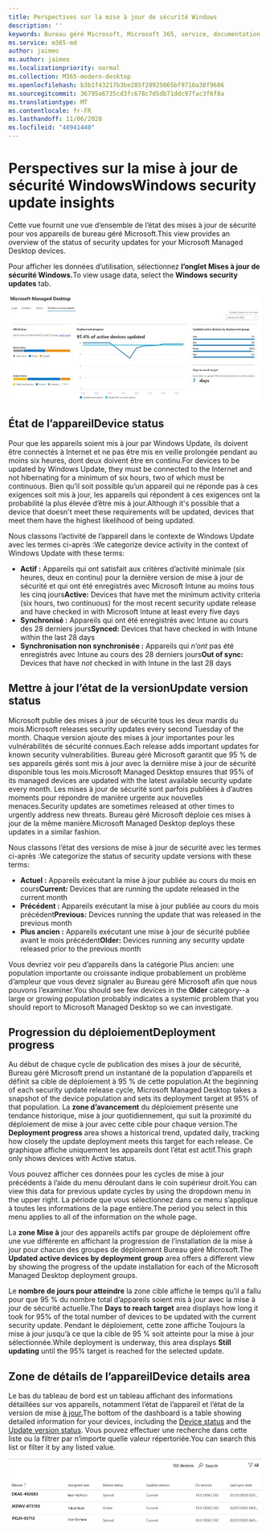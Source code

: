 ```yaml
---
title: Perspectives sur la mise à jour de sécurité Windows
description: ''
keywords: Bureau géré Microsoft, Microsoft 365, service, documentation
ms.service: m365-md
author: jaimeo
ms.author: jaimeo
ms.localizationpriority: normal
ms.collection: M365-modern-desktop
ms.openlocfilehash: b3b1f43217b3be285f20925065bf9710a38f9606
ms.sourcegitcommit: 36795a6735cd3fc678c7d5db71ddc97fac3f6f8a
ms.translationtype: MT
ms.contentlocale: fr-FR
ms.lasthandoff: 11/06/2020
ms.locfileid: "48941440"
---
```

# <a name="windows-security-update-insights"></a><span data-ttu-id="53180-103">Perspectives sur la mise à jour de sécurité Windows</span><span class="sxs-lookup"><span data-stu-id="53180-103">Windows security update insights</span></span>
<span data-ttu-id="53180-104">Cette vue fournit une vue d’ensemble de l’état des mises à jour de sécurité pour vos appareils de bureau géré Microsoft.</span><span class="sxs-lookup"><span data-stu-id="53180-104">This view provides an overview of the status of security updates for your Microsoft Managed Desktop devices.</span></span> 

<span data-ttu-id="53180-105">Pour afficher les données d’utilisation, sélectionnez <strong>l’onglet Mises à jour de sécurité Windows.</strong></span><span class="sxs-lookup"><span data-stu-id="53180-105">To view usage data, select the <strong>Windows security updates</strong> tab.</span></span>

![Volet Des mises à jour de sécurité Windows : graphiques à barres de l’état de l’appareil et de la version de mise à jour dans la colonne de gauche, mise à jour de l’avancement du déploiement dans la colonne centrale et pourcentage d’appareils actifs par groupe de déploiement, ainsi que le nombre de jours pris pour atteindre la cible de déploiement de 95 % dans la colonne de droite.](../../media/update-insights.jpg)

## <a name="device-status"></a><span data-ttu-id="53180-107">État de l’appareil</span><span class="sxs-lookup"><span data-stu-id="53180-107">Device status</span></span>

<span data-ttu-id="53180-108">Pour que les appareils soient mis à jour par Windows Update, ils doivent être connectés à Internet et ne pas être mis en veille prolongée pendant au moins six heures, dont deux doivent être en continu.</span><span class="sxs-lookup"><span data-stu-id="53180-108">For devices to be updated by Windows Update, they must be connected to the Internet and not hibernating for a minimum of six hours, two of which must be continuous.</span></span> <span data-ttu-id="53180-109">Bien qu’il soit possible qu’un appareil qui ne réponde pas à ces exigences soit mis à jour, les appareils qui répondent à ces exigences ont la probabilité la plus élevée d’être mis à jour.</span><span class="sxs-lookup"><span data-stu-id="53180-109">Although it's possible that a device that doesn't meet these requirements will be updated, devices that meet them have the highest likelihood of being updated.</span></span> 

<span data-ttu-id="53180-110">Nous classons l’activité de l’appareil dans le contexte de Windows Update avec les termes ci-après :</span><span class="sxs-lookup"><span data-stu-id="53180-110">We categorize device activity in the context of Windows Update with these terms:</span></span>

- <span data-ttu-id="53180-111"><strong>Actif :</strong> Appareils qui ont satisfait aux critères d’activité minimale (six heures, deux en continu) pour la dernière version de mise à jour de sécurité et qui ont été enregistrés avec Microsoft Intune au moins tous les cinq jours</span><span class="sxs-lookup"><span data-stu-id="53180-111"><strong>Active:</strong> Devices that have met the minimum activity criteria (six hours, two continuous) for the most recent security update release and have checked in with Microsoft Intune at least every five days</span></span>
- <span data-ttu-id="53180-112"><strong>Synchronisé :</strong> Appareils qui ont été enregistrés avec Intune au cours des 28 derniers jours</span><span class="sxs-lookup"><span data-stu-id="53180-112"><strong>Synced:</strong> Devices that have checked in with Intune within the last 28 days</span></span>
- <span data-ttu-id="53180-113"><strong>Synchronisation non synchronisée :</strong> Appareils qui <i>n’ont</i> pas été enregistrés avec Intune au cours des 28 derniers jours</span><span class="sxs-lookup"><span data-stu-id="53180-113"><strong>Out of sync:</strong> Devices that have <i>not</i> checked in with Intune in the last 28 days</span></span>




## <a name="update-version-status"></a><span data-ttu-id="53180-114">Mettre à jour l’état de la version</span><span class="sxs-lookup"><span data-stu-id="53180-114">Update version status</span></span>

<span data-ttu-id="53180-115">Microsoft publie des mises à jour de sécurité tous les deux mardis du mois.</span><span class="sxs-lookup"><span data-stu-id="53180-115">Microsoft releases security updates every second Tuesday of the month.</span></span> <span data-ttu-id="53180-116">Chaque version ajoute des mises à jour importantes pour les vulnérabilités de sécurité connues.</span><span class="sxs-lookup"><span data-stu-id="53180-116">Each release adds important updates for known security vulnerabilities.</span></span> <span data-ttu-id="53180-117">Bureau géré Microsoft garantit que 95 % de ses appareils gérés sont mis à jour avec la dernière mise à jour de sécurité disponible tous les mois.</span><span class="sxs-lookup"><span data-stu-id="53180-117">Microsoft Managed Desktop ensures that 95% of its managed devices are updated with the latest available security update every month.</span></span> <span data-ttu-id="53180-118">Les mises à jour de sécurité sont parfois publiées à d’autres moments pour répondre de manière urgente aux nouvelles menaces.</span><span class="sxs-lookup"><span data-stu-id="53180-118">Security updates are sometimes released at other times to urgently address new threats.</span></span> <span data-ttu-id="53180-119">Bureau géré Microsoft déploie ces mises à jour de la même manière.</span><span class="sxs-lookup"><span data-stu-id="53180-119">Microsoft Managed Desktop deploys these updates in a similar fashion.</span></span>

<span data-ttu-id="53180-120">Nous classons l’état des versions de mise à jour de sécurité avec les termes ci-après :</span><span class="sxs-lookup"><span data-stu-id="53180-120">We categorize the status of security update versions with these terms:</span></span>

- <span data-ttu-id="53180-121"><strong>Actuel :</strong> Appareils exécutant la mise à jour publiée au cours du mois en cours</span><span class="sxs-lookup"><span data-stu-id="53180-121"><strong>Current:</strong> Devices that are running the update released in the current month</span></span>
- <span data-ttu-id="53180-122"><strong>Précédent :</strong> Appareils exécutant la mise à jour publiée au cours du mois précédent</span><span class="sxs-lookup"><span data-stu-id="53180-122"><strong>Previous:</strong> Devices running the update that was released in the previous month</span></span>
- <span data-ttu-id="53180-123"><strong>Plus ancien :</strong> Appareils exécutant une mise à jour de sécurité publiée avant le mois précédent</span><span class="sxs-lookup"><span data-stu-id="53180-123"><strong>Older:</strong> Devices running any security update released prior to the previous month</span></span>

<span data-ttu-id="53180-124">Vous devriez voir peu <strong></strong> d’appareils dans la catégorie Plus ancien: une population importante ou croissante indique probablement un problème d’ampleur que vous devez signaler au Bureau géré Microsoft afin que nous pouvons l’examiner.</span><span class="sxs-lookup"><span data-stu-id="53180-124">You should see few devices in the <strong>Older</strong> category--a large or growing population probably indicates a systemic problem that you should report to Microsoft Managed Desktop so we can investigate.</span></span>


## <a name="deployment-progress"></a><span data-ttu-id="53180-125">Progression du déploiement</span><span class="sxs-lookup"><span data-stu-id="53180-125">Deployment progress</span></span>

<span data-ttu-id="53180-126">Au début de chaque cycle de publication des mises à jour de sécurité, Bureau géré Microsoft prend un instantané de la population d’appareils et définit sa cible de déploiement à 95 % de cette population.</span><span class="sxs-lookup"><span data-stu-id="53180-126">At the beginning of each security update release cycle, Microsoft Managed Desktop takes a snapshot of the device population and sets its deployment target at 95% of that population.</span></span> <span data-ttu-id="53180-127">La <strong>zone d’avancement</strong> du déploiement présente une tendance historique, mise à jour quotidiennement, qui suit la proximité du déploiement de mise à jour avec cette cible pour chaque version.</span><span class="sxs-lookup"><span data-stu-id="53180-127">The <strong>Deployment progress</strong> area shows a historical trend, updated daily, tracking how closely the update deployment meets this target for each release.</span></span> <span data-ttu-id="53180-128">Ce graphique affiche uniquement les appareils dont l’état est actif.</span><span class="sxs-lookup"><span data-stu-id="53180-128">This graph only shows devices with Active status.</span></span>

<span data-ttu-id="53180-129">Vous pouvez afficher ces données pour les cycles de mise à jour précédents à l’aide du menu déroulant dans le coin supérieur droit.</span><span class="sxs-lookup"><span data-stu-id="53180-129">You can view this data for previous update cycles by using the dropdown menu in the upper right.</span></span> <span data-ttu-id="53180-130">La période que vous sélectionnez dans ce menu s’applique à toutes les informations de la page entière.</span><span class="sxs-lookup"><span data-stu-id="53180-130">The period you select in this menu applies to all of the information on the whole page.</span></span>

<span data-ttu-id="53180-131">La <strong>zone Mise à</strong> jour des appareils actifs par groupe de déploiement offre une vue différente en affichant la progression de l’installation de la mise à jour pour chacun des groupes de déploiement Bureau géré Microsoft.</span><span class="sxs-lookup"><span data-stu-id="53180-131">The <strong>Updated active devices by deployment group</strong> area offers a different view by showing the progress of the update installation for each of the Microsoft Managed Desktop deployment groups.</span></span>

<span data-ttu-id="53180-132">Le <strong>nombre de jours pour atteindre</strong> la zone cible affiche le temps qu’il a fallu pour que 95 % du nombre total d’appareils soient mis à jour avec la mise à jour de sécurité actuelle.</span><span class="sxs-lookup"><span data-stu-id="53180-132">The <strong>Days to reach target</strong> area displays how long it took for 95% of the total number of devices to be updated with the current security update.</span></span> <span data-ttu-id="53180-133">Pendant le déploiement, cette zone <strong></strong> affiche Toujours la mise à jour jusqu’à ce que la cible de 95 % soit atteinte pour la mise à jour sélectionnée.</span><span class="sxs-lookup"><span data-stu-id="53180-133">While deployment is underway, this area displays <strong>Still updating</strong> until the 95% target is reached for the selected update.</span></span>

## <a name="device-details-area"></a><span data-ttu-id="53180-134">Zone de détails de l’appareil</span><span class="sxs-lookup"><span data-stu-id="53180-134">Device details area</span></span>

<span data-ttu-id="53180-135">Le bas du tableau de bord est un tableau [](#device-status) affichant des informations détaillées sur vos appareils, notamment l’état de l’appareil et l’état de la version de mise [à jour.](#update-version-status)</span><span class="sxs-lookup"><span data-stu-id="53180-135">The bottom of the dashboard is a table showing detailed information for your devices, including the [Device status](#device-status) and the [Update version status](#update-version-status).</span></span> <span data-ttu-id="53180-136">Vous pouvez effectuer une recherche dans cette liste ou la filtrer par n’importe quelle valeur répertoriée.</span><span class="sxs-lookup"><span data-stu-id="53180-136">You can search this list or filter it by any listed value.</span></span>


![Tableau des détails de l’appareil montrant les colonnes pour le nom de l’appareil, l’utilisateur affecté, l’état de l’appareil, la version de mise à jour, la version du système d’exploitation et la date de la dernière synchronisation de l’appareil.](../../media/security-update-insights-device-table-sterile.png)
